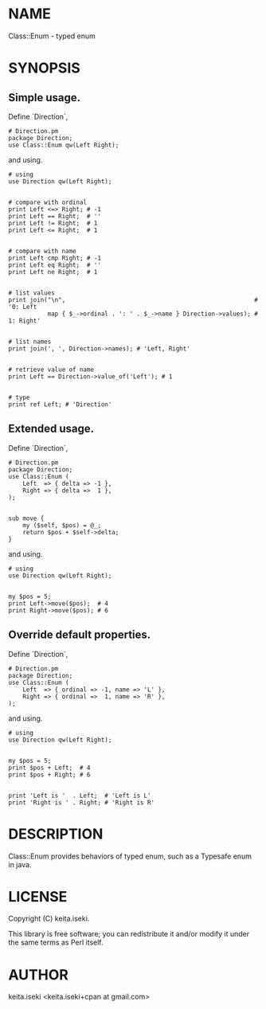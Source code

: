 # NAME

Class::Enum - typed enum

# SYNOPSIS

## Simple usage.

Define \`Direction\`,

    # Direction.pm
    package Direction;
    use Class::Enum qw(Left Right);

and using.

    # using
    use Direction qw(Left Right);
    

    # compare with ordinal
    print Left <=> Right; # -1
    print Left == Right;  # ''
    print Left != Right;  # 1
    print Left <= Right;  # 1
    

    # compare with name
    print Left cmp Right; # -1
    print Left eq Right;  # ''
    print Left ne Right;  # 1
    

    # list values
    print join("\n",                                                     # '0: Left
               map { $_->ordinal . ': ' . $_->name } Direction->values); #  1: Right'
    

    # list names
    print join(', ', Direction->names); # 'Left, Right'
    

    # retrieve value of name
    print Left == Direction->value_of('Left'); # 1
    

    # type
    print ref Left; # 'Direction'

## Extended usage.

Define \`Direction\`,

    # Direction.pm
    package Direction;
    use Class::Enum (
        Left  => { delta => -1 },
        Right => { delta =>  1 },
    );
    

    sub move {
        my ($self, $pos) = @_;
        return $pos + $self->delta;
    }

and using.

    # using
    use Direction qw(Left Right);
    

    my $pos = 5;
    print Left->move($pos);  # 4
    print Right->move($pos); # 6

## Override default properties.

Define \`Direction\`,

    # Direction.pm
    package Direction;
    use Class::Enum (
        Left  => { ordinal => -1, name => 'L' },
        Right => { ordinal =>  1, name => 'R' },
    );

and using.

    # using
    use Direction qw(Left Right);
    

    my $pos = 5;
    print $pos + Left;  # 4
    print $pos + Right; # 6
    

    print 'Left is '  . Left;  # 'Left is L'
    print 'Right is ' . Right; # 'Right is R'

# DESCRIPTION

Class::Enum provides behaviors of typed enum, such as a Typesafe enum in java.

# LICENSE

Copyright (C) keita.iseki.

This library is free software; you can redistribute it and/or modify
it under the same terms as Perl itself.

# AUTHOR

keita.iseki <keita.iseki+cpan at gmail.com>
